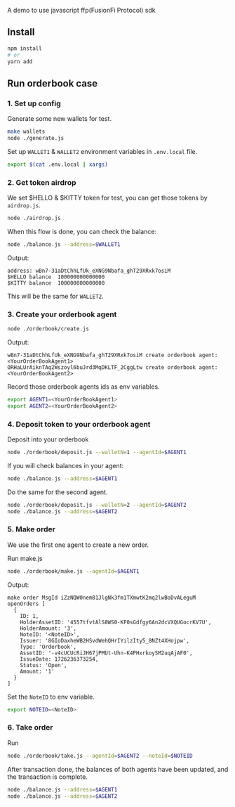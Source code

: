 A demo to use javascript ffp(FusionFi Protocol) sdk

## Install

```bash
npm install
# or
yarn add
```

## Run orderbook case

### 1. Set up config

Generate some new wallets for test.

```bash
make wallets
node ./generate.js
```

Set up `WALLET1` & `WALLET2` environment variables in `.env.local` file.

```bash
export $(cat .env.local | xargs)
```

### 2. Get token airdrop

We set $HELLO & $KITTY token for test, you can get those tokens by `airdrop.js`.

```bash
node ./airdrop.js
```

When this flow is done, you can check the balance:

```bash
node ./balance.js --address=$WALLET1
```

Output:

```
address: wBn7-31aDtChhLfUk_eXNG9Nbafa_ghT29XRxk7osiM
$HELLO balance  100000000000000
$KITTY balance  100000000000000
```

This will be the same for `WALLET2`.

### 3. Create your orderbook agent

```bash
node ./orderbook/create.js
```

Output:

```
wBn7-31aDtChhLfUk_eXNG9Nbafa_ghT29XRxk7osiM create orderbook agent: <YourOrderBookAgent1>
ORHaLUrAiknTAq2Wszoyl6buJrd3MqDKLTF_2CggLtw create orderbook agent: <YourOrderBookAgent2>
```

Record those orderbook agents ids as env variables.

```bash
export AGENT1=<YourOrderBookAgent1>
export AGENT2=<YourOrderBookAgent2>
```

### 4. Deposit token to your orderbook agent

Deposit into your orderbook

```bash
node ./orderbook/deposit.js --walletN=1 --agentId=$AGENT1
```

If you will check balances in your agent:

```bash
node ./balance.js --address=$AGENT1
```

Do the same for the second agent.

```bash
node ./orderbook/deposit.js --walletN=2 --agentId=$AGENT2
node ./balance.js --address=$AGENT2
```

### 5. Make order

We use the first one agent to create a new order.

Run make.js

```bash
node ./orderbook/make.js --agentId=$AGENT1
```

Output:

```
make order MsgId iZzNQW0nem81JlgNk3fm1TXmwtK2mq2lwBoDvALeguM
openOrders [
  {
    ID: 1,
    HolderAssetID: '4557tfvtAlS8WS0-KF0sGdfgy6An2dcVXQUGocrKV7U',
    HolderAmount: '3',
    NoteID: '<NoteID>',
    Issuer: '8GIoDaxheWB2HSvdWehQHrIYilzIty5_8NZt4XHojpw',
    Type: 'Orderbook',
    AssetID: '-v4cUCUcRiJH67jPMUt-Uhn-K4PHxrkoySM2uqAjAF0',
    IssueDate: 1726236373254,
    Status: 'Open',
    Amount: '1'
  }
]
```

Set the `NoteID` to env variable.

```bash
export NOTEID=<NoteID>
```

### 6. Take order

Run

```bash
node ./orderbook/take.js --agentId=$AGENT2 --noteId=$NOTEID
```

After transaction done, the balances of both agents have been updated, and the transaction is complete.

```bash
node ./balance.js --address=$AGENT1
node ./balance.js --address=$AGENT2
```
